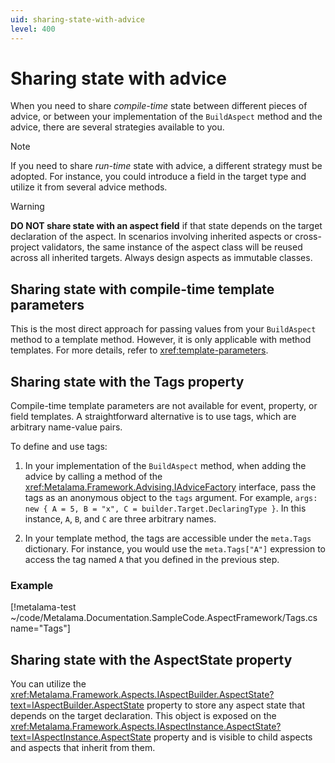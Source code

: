 ```yaml
---
uid: sharing-state-with-advice
level: 400
---
```


# Sharing state with advice

When you need to share _compile-time_ state between different pieces of advice, or between your implementation of the `BuildAspect` method and the advice, there are several strategies available to you.

> [!NOTE]
> If you need to share _run-time_ state with advice, a different strategy must be adopted. For instance, you could introduce a field in the target type and utilize it from several advice methods.

> [!WARNING]
> **DO NOT share state with an aspect field** if that state depends on the target declaration of the aspect. In scenarios involving inherited aspects or cross-project validators, the same instance of the aspect class will be reused across all inherited targets. Always design aspects as immutable classes.

## Sharing state with compile-time template parameters

This is the most direct approach for passing values from your `BuildAspect` method to a template method. However, it is only applicable with method templates. For more details, refer to <xref:template-parameters>.

## Sharing state with the Tags property

Compile-time template parameters are not available for event, property, or field templates. A straightforward alternative is to use tags, which are arbitrary name-value pairs.

To define and use tags:

1. In your implementation of the `BuildAspect` method, when adding the advice by calling a method of the <xref:Metalama.Framework.Advising.IAdviceFactory> interface, pass the tags as an anonymous object to the `tags` argument. For example, `args: new { A = 5, B = "x", C = builder.Target.DeclaringType }`. In this instance, `A`, `B`, and `C` are three arbitrary names.

2. In your template method, the tags are accessible under the `meta.Tags` dictionary. For instance, you would use the `meta.Tags["A"]` expression to access the tag named `A` that you defined in the previous step.

### Example

[!metalama-test  ~/code/Metalama.Documentation.SampleCode.AspectFramework/Tags.cs name="Tags"]

## Sharing state with the AspectState property

You can utilize the <xref:Metalama.Framework.Aspects.IAspectBuilder.AspectState?text=IAspectBuilder.AspectState> property to store any aspect state that depends on the target declaration. This object is exposed on the <xref:Metalama.Framework.Aspects.IAspectInstance.AspectState?text=IAspectInstance.AspectState> property and is visible to child aspects and aspects that inherit from them.


